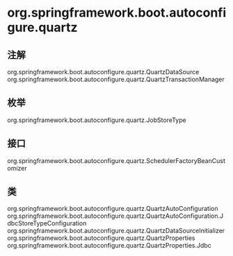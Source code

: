 # org.springframework.boot.autoconfigure.quartz

## 注解

org.springframework.boot.autoconfigure.quartz.QuartzDataSource
org.springframework.boot.autoconfigure.quartz.QuartzTransactionManager

## 枚举

org.springframework.boot.autoconfigure.quartz.JobStoreType

## 接口

org.springframework.boot.autoconfigure.quartz.SchedulerFactoryBeanCustomizer

## 类

org.springframework.boot.autoconfigure.quartz.QuartzAutoConfiguration
org.springframework.boot.autoconfigure.quartz.QuartzAutoConfiguration.JdbcStoreTypeConfiguration
org.springframework.boot.autoconfigure.quartz.QuartzDataSourceInitializer
org.springframework.boot.autoconfigure.quartz.QuartzProperties
org.springframework.boot.autoconfigure.quartz.QuartzProperties.Jdbc




